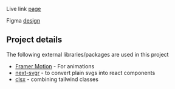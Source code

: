 Live link [page](https://productivity-app-landing-page-sass.vercel.app)

Figma [design](https://www.figma.com/design/MvnBKajcDg5Y0exbaRXEhE/Taskify-app-landing-page?node-id=27-187&t=rK6Nq3PolezxwuRs-1)

## Project details

The following external libraries/packages are used in this project

- [Framer Motion](https://www.framer.com/motion) - For animations
- [next-svgr](https://www.npmjs.com/package/next-svgr) - to convert plain svgs into react components
- [clsx](https://www.npmjs.com/package/clsx) - combining tailwind classes
